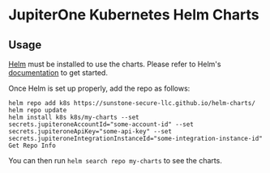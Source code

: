 # JupiterOne Kubernetes Helm Charts

## Usage

[Helm](https://helm.sh) must be installed to use the charts.
Please refer to Helm's [documentation](https://helm.sh/docs/) to get started.

Once Helm is set up properly, add the repo as follows:

```console
helm repo add k8s https://sunstone-secure-llc.github.io/helm-charts/ 
helm repo update
helm install k8s k8s/my-charts --set secrets.jupiteroneAccountId="some-account-id" --set secrets.jupiteroneApiKey="some-api-key" --set secrets.jupiteroneIntegrationInstanceId="some-integration-instance-id"
Get Repo Info
```

You can then run `helm search repo my-charts` to see the charts.

